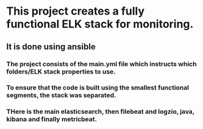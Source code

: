 # This project creates a fully functional ELK stack for monitoring.
## It is done using ansible
### The project consists of the main.yml file which instructs which folders/ELK stack properties to use.
### To ensure that the code is built using the smallest functional segments, the stack was separated.
### THere is the main elasticsearch, then filebeat and logzio, java, kibana and finally metricbeat.

